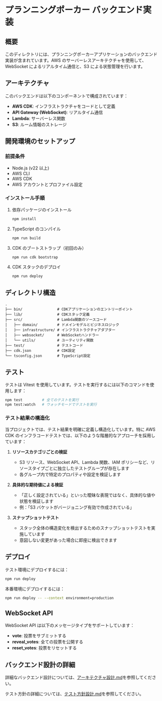 # プランニングポーカー バックエンド実装

## 概要

このディレクトリには、プランニングポーカーアプリケーションのバックエンド実装が含まれています。AWS のサーバーレスアーキテクチャを使用して、WebSocket によるリアルタイム通信と、S3 による状態管理を行います。

## アーキテクチャ

このバックエンドは以下のコンポーネントで構成されています：

- **AWS CDK**: インフラストラクチャをコードとして定義
- **API Gateway (WebSocket)**: リアルタイム通信
- **Lambda**: サーバーレス関数
- **S3**: ルーム情報のストレージ

## 開発環境のセットアップ

### 前提条件

- Node.js (v22 以上)
- AWS CLI
- AWS CDK
- AWS アカウントとプロファイル設定

### インストール手順

1. 依存パッケージのインストール

   ```bash
   npm install
   ```

2. TypeScript のコンパイル

   ```bash
   npm run build
   ```

3. CDK のブートストラップ（初回のみ）

   ```bash
   npm run cdk bootstrap
   ```

4. CDK スタックのデプロイ
   ```bash
   npm run deploy
   ```

## ディレクトリ構造

```
.
├── bin/                # CDKアプリケーションのエントリーポイント
├── lib/                # CDKスタック定義
├── src/                # Lambda関数のソースコード
│   ├── domain/         # ドメインモデルとビジネスロジック
│   ├── infrastructure/ # インフラストラクチャアダプター
│   ├── websocket/      # WebSocketハンドラー
│   └── utils/          # ユーティリティ関数
├── test/               # テストコード
├── cdk.json            # CDK設定
└── tsconfig.json       # TypeScript設定
```

## テスト

テストは Vitest を使用しています。テストを実行するには以下のコマンドを使用します：

```bash
npm test         # 全てのテストを実行
npm test:watch   # ウォッチモードでテストを実行
```

### テスト結果の構造化

当プロジェクトでは、テスト結果を明確に定義し構造化しています。特に AWS CDK のインフラコードテストでは、以下のような階層的なアプローチを採用しています：

1. **リソースカテゴリごとの検証**

   - S3 リソース、WebSocket API、Lambda 関数、IAM ポリシーなど、リソースタイプごとに独立したテストグループが存在します
   - 各グループ内で特定のプロパティや設定を検証します

2. **具体的な期待値による検証**

   - 「正しく設定されている」といった曖昧な表現ではなく、具体的な値や状態を検証します
   - 例：「S3 バケットがバージョニング有効で作成されている」

3. **スナップショットテスト**
   - スタック全体の構造変化を検出するためのスナップショットテストを実施しています
   - 意図しない変更があった場合に即座に検出できます

## デプロイ

テスト環境にデプロイするには：

```bash
npm run deploy
```

本番環境にデプロイするには：

```bash
npm run deploy -- --context environment=production
```

## WebSocket API

WebSocket API は以下のメッセージタイプをサポートしています：

- **vote**: 投票をサブミットする
- **reveal_votes**: 全ての投票を公開する
- **reset_votes**: 投票をリセットする

## バックエンド設計の詳細

詳細なバックエンド設計については、[アーキテクチャ設計.md](../../docs/アーキテクチャ設計.md)を参照してください。

テスト方針の詳細については、[テスト方針設計.md](../../docs/テスト方針設計.md)を参照してください。
